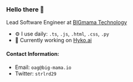 ### Hello there 👋

Lead Software Engineer at [BIGmama Technology](https://www.big-mama.io)<br>

- ⚙️ I use daily: `.ts`, `.js`, `.html`, `.css`, `.py`
- 🔨 Currently working on [Hyko.ai](https://www.hyko.ai)

#### Contact Information:
- Email: `oag@big-mama.io`
- Twitter: `strlrd29`
